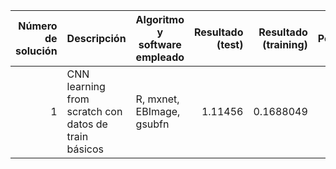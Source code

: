 | Número de solución | Descripción | Algoritmo y software empleado | Resultado (test) | Resultado (training) | Posición | Fecha y hora |
| ---:| --- | --- | ---:| ---:| ---:|:---:|
| 1 | CNN learning from scratch con datos de train básicos | R, mxnet, EBImage, gsubfn | 1.11456 | 0.1688049 | 671 | 5/6/2017 10:22 |